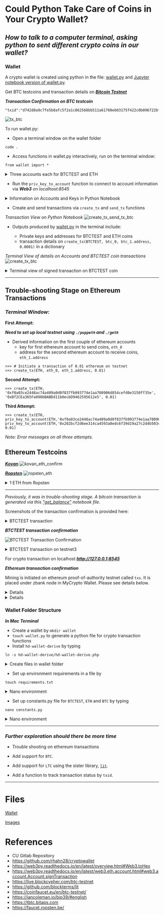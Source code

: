 # Could Python Take Care of Coins in Your Crypto Wallet?

## _**How to talk to a computer terminal, asking python to sent different crypto coins in our wallet?**_

### **Wallet**

A crypto wallet is created using python in the file:
[wallet.py](Transactions/wallet/wallet.py)
and
[Jupyter notebook version of wallet.py](Transactions/wallet/wallet.ipynb).

Get BTC testcoins and transaction details on _**[Bitcoin Testnet](https://tbtc.bitaps.com/)**_

_**Transaction Confirmation on BTC testcoin**_
```
"txid":"d742d8a9c7fe5b8afc5f2a1c862568bb511a61760eb03175f422c0b096722bf2"
```
![tx_btc](Transactions/images/txn_btc.png)

To run wallet.py:
* Open a terminal window on the wallet folder
```
code .
```
* Access functions in wallet.py interactively, run on the terminal window:
```
from wallet import * 
```
<details><summary>
Three accounts each for BTCTEST and ETH
</summary>

![keys](Transactions/images/keys_btc_eth.png)

</details>

* Run the `priv_key_to_account` function to connect to account information via _**Web3**_ on _localhost:8545_

<details><summary>
Information on Accounts and Keys in Python Notebook
</summary>

![priv_key_to_account](Transactions/images/priv_key_to_account.png)

</details>

* Create and send transactions via `create_tx` and `send_tx` functions

_Transaction View on Python Notebook_
![create_tx_send_tx_btc](Transactions/images/create_tx_send_tx_btc.png)


* Outputs produced by [wallet.py](Transactions/wallet/wallet.py) in the terminal include:

    * Private keys and addresses for BTCTEST and ETH coins
    * transaction details on `create_tx(BTCTEST, btc_0, btc_1.address, 0.0001)` in a dictionary

_Terminal View of details on Accounts and BTCTEST coin transactions_
![create_tx_btc](Transactions/images/create_tx_btc.png)

</details>

<details><summary>
Terminal view of signed transaction on BTCTEST coin
</summary>

![btc_eth_accounts_tx](Transactions/images/btc_eth_accounts_tx.png)

</details>

---
## Trouble-shooting Stage on Ethereum Transactions
### _Terminal Window:_

**First Attempt:**

_**Need to set up local testnet using `./puppeth` and `./geth`**_
* Derived information on the first couple of ethereum accounts
    * key for first ethereum account to send coins, `eth_0`
    * address for the second ethereum account to receive coins, `eth_1.address`

```shell
>>> # Initiate a transaction of 0.01 ethereum on testnet
>>> create_tx(ETH, eth_0, eth_1.address, 0.01)
```
**Second Attempt:**

```shell
>>> create_tx(ETH, '0xf0a03ce2448ac74a409a0d0f837fb993774e1aa700906d854cefd0e3150ff35e', '0xBf2CEa365Fa098bBABDd11b0ecbD9462595612e5', 0.01)
```
**Third Attempt:**
```shell
>>> create_tx(ETH, priv_key_to_account(ETH,'0xf0a03ce2448ac74a409a0d0f837fb993774e1aa700906d854cefd0e3150ff35e'), priv_key_to_account(ETH,'0x202bcf2d6ee314ca4593a0edc6f39d19a27c2d4b503c26c3d1637d2338de014c').address, 0.01)
```
_Note: Error messages on all three attempts._

## Ethereum Testcoins

_**[Kovan](https://faucet.kovan.network/)**_
![kovan_eth_confirm](Transactions/images/kovan_eth_confirm.png)

_**[Ropsten](https://faucet.ropsten.be/)**_
![ropsten_eth](Transactions/images/ropsten_eth.png)

<details><summary>
1 ETH from Ropsten
</summary>

![ropsten_eth_confirm](Transactions/images/ropsten_eth_confirm.png)

</details>

---
_Previously, it was in trouble-shooting stage. A bitcoin transaction is generated via this 
["get_balance"](Transactions/wallet/get_balance.ipynb) notebook file._

Screenshots of the transaction confirmation is provided here:

<details><summary>
BTCTEST transaction
</summary>

![BTCTEST Transaction](Transactions/images/btc_tx.png)

</details>

_**BTCTEST transaction confirmation**_

![BTCTEST Transaction Confirmation](Transactions/images/btc_tx_confirm.png)


<details><summary>
BTCTEST transaction on testnet3
</summary>

![BTCTEST testnet3](Transactions/images/testnet3.png)

</details>

For crypto transaction on localhost
_**http://127.0.0.1:8545**_


_**Ethereum transaction confirmation**_

Mining is initiated on ethereum proof-of-authority testnet called `txs`. It is placed under zbank node in MyCrypto Wallet. Please see details below.

<details><summay>
Mining
</summary>

![Mining](Transactions/images/mining.png)

</details>

<details><summay>

View in MyCrypto Wallet 

</summary>

![MyCrypto](Transactions/images/mycrypto.png)

</details>

### **Wallet Folder Structure**

_**In Mac Terminal**_

* Create a wallet  by `mkdir wallet`
* `touch wallet.py` to generate a python file for crypto transaction functions
* Install `hd-wallet-derive` by typing
```
ln -s hd-wallet-derive/hd-wallet-derive.php
```
<details><summary>
Create files in wallet folder
</summary>

![Wallet Structure](Transactions/images/terminal.png)

</details>

* Set up environment requirements in a file by
```
touch requirements.txt
```
<details><summary>
Nano environment
</summary>

![requirements](Transactions/images/requirements.png)

</details>

* Set up constants.py file for `BTCTEST`, `ETH` and `BTC` by typing
```
nano constants.py
```
<details><summary>
Nano environment
</summary>

![requirements](Transactions/images/constants.png)

</details>

---
### _**Further exploration should there be more time**_

- Trouble shooting on ethereum transactions 

- Add support for `BTC`.

- Add support for `LTC` using the sister library, [`lit`](https://github.com/blockterms/lit).

- Add a function to track transaction status by `txid`.
---

# Files

[Wallet](wallet)

[Images](images)


# References
* CU Gitlab Repository
* https://github.com/rhahn28/cryptowallet
* https://web3py.readthedocs.io/en/latest/overview.html#Web3.toHex
* https://web3py.readthedocs.io/en/latest/web3.eth.account.html#web3.account.Account.signTransaction
* https://live.blockcypher.com/btc-testnet
* https://github.com/blockterms/lit
* https://coinfaucet.eu/en/btc-testnet/
* https://iancoleman.io/bip39/#english
* https://tbtc.bitaps.com
* https://faucet.ropsten.be/